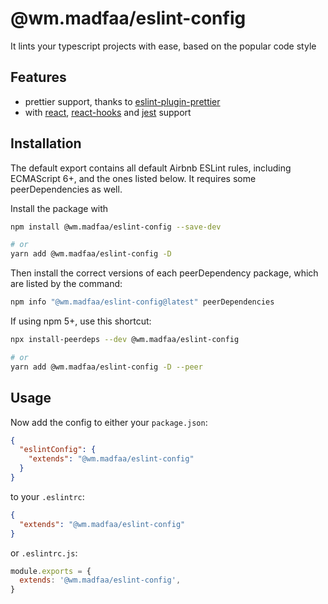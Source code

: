 # @wm.madfaa/eslint-config

It lints your typescript projects with ease, based on the popular code style

## Features

-  prettier support, thanks to [eslint-plugin-prettier](prettier.io/docs/en/eslint.html#use-eslint-to-run-prettier)
- with [react](https://reactjs.org/), [react-hooks](https://reactjs.org/docs/hooks-intro.html)
  and [jest](https://jestjs.io/) support

## Installation

The default export contains all default Airbnb ESLint rules, including
ECMAScript 6+, and the ones listed below. It requires some peerDependencies as
well.

Install the package with

```sh
npm install @wm.madfaa/eslint-config --save-dev

# or
yarn add @wm.madfaa/eslint-config -D
```

Then install the correct versions of each peerDependency package, which are
listed by the command:

```sh
npm info "@wm.madfaa/eslint-config@latest" peerDependencies
```

If using npm 5+, use this shortcut:

```sh
npx install-peerdeps --dev @wm.madfaa/eslint-config

# or
yarn add @wm.madfaa/eslint-config -D --peer
```

## Usage

Now add the config to either your `package.json`:

```json
{
  "eslintConfig": {
    "extends": "@wm.madfaa/eslint-config"
  }
}
```

to your `.eslintrc`:

```json
{
  "extends": "@wm.madfaa/eslint-config"
}
```

or `.eslintrc.js`:

```js
module.exports = {
  extends: '@wm.madfaa/eslint-config',
}
```
